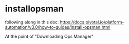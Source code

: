 # installopsman

following along in this doc:
https://docs.pivotal.io/platform-automation/v3.0/how-to-guides/install-opsman.html

At the point of "Downloading Ops Manager"
